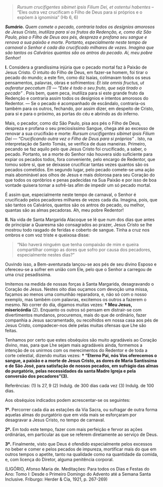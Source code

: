 > *Rursum crucifigentes sibimet ipsis Filium Dei, et ostentui habentes* – “Eles outra vez crucificam o Filho de Deus para si próprios e o expõem à ignomínia” (Hb 6, 6)

***Sumário.** Quem comete o pecado, contraria todos os desígnios amorosos de Jesus Cristo, inutiliza para si os frutos da Redenção, e, como diz São Paulo, pisa o Filho de Deus aos pés, despreza e profana seu sangue e renova a sua paixão e morte. Portanto, especialmente neste tempo de carnaval o Senhor é cada dia crucificado milhares de vezes. Imagina que são tantos os Calvários quantos são os antros do pecado. Ai, meu pobre Senhor!*

**I.** Considera a grandíssima injúria que o pecado mortal faz à Paixão de Jesus Cristo. O intuito do Filho de Deus, em fazer-se homem, foi tirar o pecado do mundo; a este fim, como diz Isaías, colimavam todos os seus pensamentos, palavras, obras e sofrimentos: *Et iste omnis fructus, ut auferatur peccatum (1) ― “Este é todo o seu fruto, que seja tirado o pecado”* . Pois bem, quem peca, inutiliza para si este grande fruto da Redenção e contraria assim todos os desígnios e intentos amorosos do Redentor. ― Se o pecado é acompanhado de escândalo, contraria-os também para os outros, fechando, por assim dizer, em despeito de Cristo, para si e para o próximo, as portas do céu e abrindo as do inferno.

Mais, o pecador, como diz São Paulo, pisa aos pés o Filho de Deus, despreza e profana o seu preciosíssimo Sangue, chega até ao excesso de renovar a sua crucifixão e morte: *Rursum crucifigentes sibimet ipsis Filium Dei ― “Crucificando outra vez o Filho de Deus para si próprios”* . Isto, na interpretação de Santo Tomás, se verifica de duas maneiras. Primeiro, pecando se faz aquilo pelo que Jesus Cristo foi crucificado, a saber, o pecado. Portanto, se a morte do Senhor não houvera sido suficiente para expiar os pecados todos, fora conveniente, pelo encargo de Redentor, que tomou sobre si, que se deixasse crucificar tantas vezes quantos são os pecados cometidos. Em segundo lugar, pelo pecado comete-se uma ação mais abominável aos olhos de Jesus e mais dolorosa para seu Coração do que todos os opróbrios e penas padecidas na Sua Paixão e por isso de boa vontade quisera tornar a sofrê-las afim de impedir um só pecado mortal.

É assim que, especialmente neste tempo de carnaval, o Senhor é crucificado pelos pecadores milhares de vezes cada dia. Imagina, pois, que são tantos os Calvários, quantos são os antros do pecado, ou melhor, quantas são as almas pecadoras. Ah, meu pobre Redentor!

**II.** Na vida de Santa Margarida Alacoque se lê que num dos dias que antes de principiar a Quaresma são consagrados ao prazer, Jesus Cristo se lhe mostrou todo rasgado de feridas e coberto de sangue. Tinha a cruz nos ombros e com voz triste e queixosa disse:

> “Não haverá ninguém que tenha compaixão de mim e queira compartilhar comigo as dores que sofro por causa dos pecadores, especialmente nestes dias?”

Ouvindo isso, a Bem-aventurada lançou-se aos pés de seu divino Esposo e ofereceu-se a sofrer em união com Ele, pelo que o Senhor a carregou de uma cruz pesadíssima.

Imitemos na medida de nossas forças à Santa Margarida, desagravando o Coração de Jesus. Nestes oito dias ouçamos com devoção uma missa, façamos ao menos uma comunhão reparadora, e, não só com o nosso exemplo, mas também com palavras, excitemos os outros a fazerem o mesmo. No correr do dia, digamos muitas vezes: **† Meu Jesus, misericórdia** (2). Enquanto os outros só pensam em distrair-se com divertimentos mundanos, procuremos, mais do que de ordinário, fazer companhia a Jesus sacramentado, ou recolhidos em nossa casa aos pés de Jesus Cristo, compadecer-nos dele pelas muitas ofensas que Lhe são feitas.

Tenhamos por certo que estes obséquios são muito agradáveis ao Coração divino, mas, para que Lhe sejam mais agradáveis ainda, formemos a intenção de os unirmos com os merecimentos do Redentor e de toda a corte celestial, dizendo muitas vezes: **† “Eterno Pai, nós Vos oferecemos o sangue, a paixão e a morte de Jesus Cristo, as dores de Maria Santíssima e de São José, para satisfação de nossos pecados, em sufrágio das almas do purgatório, pelas necessidades da santa Madre Igreja e pela conversão dos pecadores”(3).**

Referências: 
(1) Is 27, 9 
(2) Indulg. de 300 dias cada vez 
(3) Indulg. de 100 dias. 

Aos obséquios indicados podem acrescentar-se os seguintes: 

**1º.** Percorrer cada dia as estações da Via Sacra, ou sufragar de outra forma aquelas almas do purgatório que em vida mais se esforçaram por desagravar a Jesus Cristo, no tempo de carnaval.

**2º.** Em todo este tempo, fazer com mais perfeição e fervor as ações ordinárias, em particular as que se referem diretamente ao serviço de Deus.

**3º.** Finalmente, visto que Deus é ofendido especialmente pelos excessos no beber e comer e pelos pecados de impureza, mortificar mais do que em outros tempos o apetite, tanto na qualidade como na quantidade da comida, e, com licença do Diretor, alguma penitência corporal.

(LIGÓRIO, Afonso Maria de. Meditações: Para todos os Dias e Festas do Ano: Tomo I: Desde o Primeiro Domingo do Advento até a Semana Santa Inclusive. Friburgo: Herder & Cia, 1921, p. 267-269)
